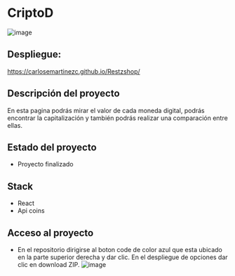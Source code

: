# CriptoD
![image](https://github.com/CarlosEmartinezC/Restzshop/assets/133069933/3581f6b3-8fdf-41ae-9535-92e1b98aae15)

## Despliegue:

https://carlosemartinezc.github.io/Restzshop/

## Descripción del proyecto

En esta pagina podrás mirar el valor de cada moneda digital, podrás encontrar la capitalización y también podrás realizar una comparación entre ellas.

## Estado del proyecto

- Proyecto finalizado
 
## Stack

 - React
 - Api coins

## Acceso al proyecto

- En el repositorio dirigirse al boton code de color azul que esta ubicado en la parte superior derecha y dar clic. En el despliegue de opciones dar clic en download ZIP. 
![image](https://github.com/CarlosEmartinezC/Restzshop/assets/133069933/0d768b5e-9b8d-4d4d-9f5d-3e2d2e993b03)

